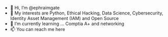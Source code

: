 - 👋 Hi, I’m @ephraimgate
- 👀 My interests are Python, Ethical Hacking, Data Science, Cybersecurity, Identity Asset Management (IAM) and Open Source
- 🌱 I’m currently learning ... Comptia A+ and networking 
- 📫 You can reach me here
